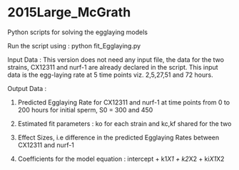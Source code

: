# 2015Large_McGrath
Python scripts for solving the egglaying models

Run the script using : python fit_Egglaying.py 

Input Data : This version does not need any input file, the data for the two strains, CX12311 and nurf-1 are already declared
in the script. This input data is the egg-laying rate at 5 time points viz. 2,5,27,51 and 72 hours. 

Output Data : 

1. Predicted Egglaying Rate for CX12311 and nurf-1 at time points from 0 to 200 hours for initial sperm, S0 = 300 and 450

2. Estimated fit parameters : ko for each strain and kc,kf shared for the two

3. Effect Sizes, i.e difference in the predicted Egglaying Rates between CX12311 and nurf-1

4. Coefficients for the model equation : intercept + k1*X1 + k2*X2 + ki*X1*X2
